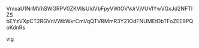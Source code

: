 VmxaU1NrMVhSWGRPV0ZKVllsUldVbFpyVWtOVVJrVjVUVlYwVGxJd2NFTlZS
bEYzVXpCT2RGVnVWbWxrCmVqQTVRMmR3Y21OdFNUMEtDbTFoZEE9PQoKdnRs

vig